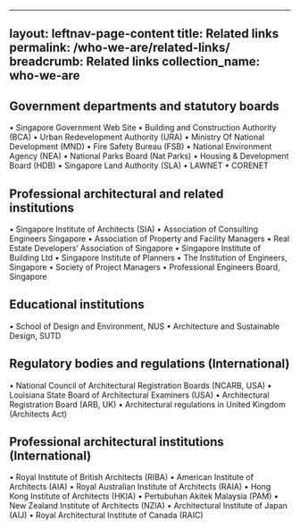 
---
layout: leftnav-page-content
title: Related links
permalink: /who-we-are/related-links/
breadcrumb: Related links 
collection_name: who-we-are
---

## Government departments and statutory boards ##
•	Singapore Government Web Site
•	Building and Construction Authority (BCA)
•	Urban Redevelopment Authority (URA)
•	Ministry Of National Development (MND)
•	Fire Safety Bureau (FSB)
•	National Environment Agency (NEA)
•	National Parks Board (Nat Parks)
•	Housing & Development Board (HDB)
•	Singapore Land Authority (SLA)
•	LAWNET
•	CORENET
 
## Professional architectural and related institutions ##
•	Singapore Institute of Architects (SIA)
•	Association of Consulting Engineers Singapore 
•	Association of Property and Facility Managers
•	Real Estate Developers’ Association of Singapore 
•	Singapore Institute of Building Ltd
•	Singapore Institute of Planners
•	The Institution of Engineers, Singapore
•	Society of Project Managers
•	Professional Engineers Board, Singapore 
 
## Educational institutions ##
•	School of Design and Environment, NUS
•	Architecture and Sustainable Design, SUTD
 
## Regulatory bodies and regulations (International) ##
•	National Council of Architectural Registration Boards (NCARB, USA)
•	Louisiana State Board of Architectural Examiners (USA)
•	Architectural Registration Board (ARB, UK)
•	Architectural regulations in United Kingdom (Architects Act)
 
## Professional architectural institutions (International) ##
•	Royal Institute of British Architects (RIBA)
•	American Institute of Architects (AIA)
•	Royal Australian Institute of Architects (RAIA)
•	Hong Kong Institute of Architects (HKIA)
•	Pertubuhan Akitek Malaysia (PAM)
•	New Zealand Institute of Architects (NZIA)
•	Architectural Institute of Japan (AIJ)
•	Royal Architectural Institute of Canada (RAIC)
